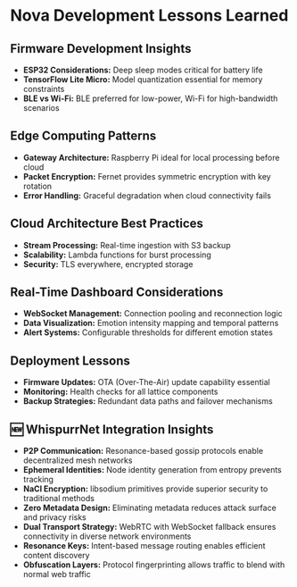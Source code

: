 # Nova Development Lessons Learned

## Firmware Development Insights
- **ESP32 Considerations:** Deep sleep modes critical for battery life
- **TensorFlow Lite Micro:** Model quantization essential for memory constraints
- **BLE vs Wi-Fi:** BLE preferred for low-power, Wi-Fi for high-bandwidth scenarios

## Edge Computing Patterns
- **Gateway Architecture:** Raspberry Pi ideal for local processing before cloud
- **Packet Encryption:** Fernet provides symmetric encryption with key rotation
- **Error Handling:** Graceful degradation when cloud connectivity fails

## Cloud Architecture Best Practices
- **Stream Processing:** Real-time ingestion with S3 backup
- **Scalability:** Lambda functions for burst processing
- **Security:** TLS everywhere, encrypted storage

## Real-Time Dashboard Considerations
- **WebSocket Management:** Connection pooling and reconnection logic
- **Data Visualization:** Emotion intensity mapping and temporal patterns
- **Alert Systems:** Configurable thresholds for different emotion states

## Deployment Lessons
- **Firmware Updates:** OTA (Over-The-Air) update capability essential
- **Monitoring:** Health checks for all lattice components
- **Backup Strategies:** Redundant data paths and failover mechanisms

## 🆕 WhispurrNet Integration Insights
- **P2P Communication:** Resonance-based gossip protocols enable decentralized mesh networks
- **Ephemeral Identities:** Node identity generation from entropy prevents tracking
- **NaCl Encryption:** libsodium primitives provide superior security to traditional methods
- **Zero Metadata Design:** Eliminating metadata reduces attack surface and privacy risks
- **Dual Transport Strategy:** WebRTC with WebSocket fallback ensures connectivity in diverse network environments
- **Resonance Keys:** Intent-based message routing enables efficient content discovery
- **Obfuscation Layers:** Protocol fingerprinting allows traffic to blend with normal web traffic 